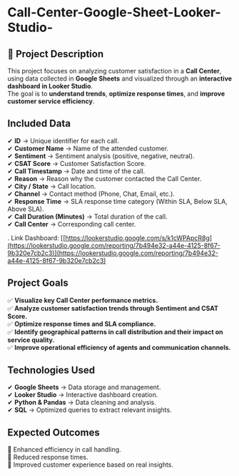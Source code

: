 # Call-Center-Google-Sheet-Looker-Studio-

## 📌 **Project Description**  
This project focuses on analyzing customer satisfaction in a **Call Center**, using data collected in **Google Sheets** and visualized through an **interactive dashboard in Looker Studio**.  
The goal is to **understand trends**, **optimize response times**, and **improve customer service efficiency**.  

##  **Included Data**  
✔ **ID** → Unique identifier for each call.  
✔ **Customer Name** → Name of the attended customer.  
✔ **Sentiment** → Sentiment analysis (positive, negative, neutral).  
✔ **CSAT Score** → Customer Satisfaction Score.  
✔ **Call Timestamp** → Date and time of the call.  
✔ **Reason** → Reason why the customer contacted the Call Center.  
✔ **City / State** → Call location.  
✔ **Channel** → Contact method (Phone, Chat, Email, etc.).  
✔ **Response Time** → SLA response time category (Within SLA, Below SLA, Above SLA).  
✔ **Call Duration (Minutes)** → Total duration of the call.  
✔ **Call Center** → Corresponding call center.  

. Link Dashboard: [[https://lookerstudio.google.com/s/k1cWPApcR8g](https://lookerstudio.google.com/reporting/7b494e32-a44e-4125-8f67-9b320e7cb2c3)](https://lookerstudio.google.com/reporting/7b494e32-a44e-4125-8f67-9b320e7cb2c3)

##  **Project Goals**  
✅ **Visualize key Call Center performance metrics.**  
✅ **Analyze customer satisfaction trends through Sentiment and CSAT Score.**  
✅ **Optimize response times and SLA compliance.**  
✅ **Identify geographical patterns in call distribution and their impact on service quality.**  
✅ **Improve operational efficiency of agents and communication channels.**  

##  **Technologies Used**  
✔ **Google Sheets** → Data storage and management.  
✔ **Looker Studio** → Interactive dashboard creation.  
✔ **Python & Pandas** → Data cleaning and analysis.  
✔ **SQL** → Optimized queries to extract relevant insights.  

##  **Expected Outcomes**  
🔹 Enhanced efficiency in call handling.  
🔹 Reduced response times.  
🔹 Improved customer experience based on real insights.  

